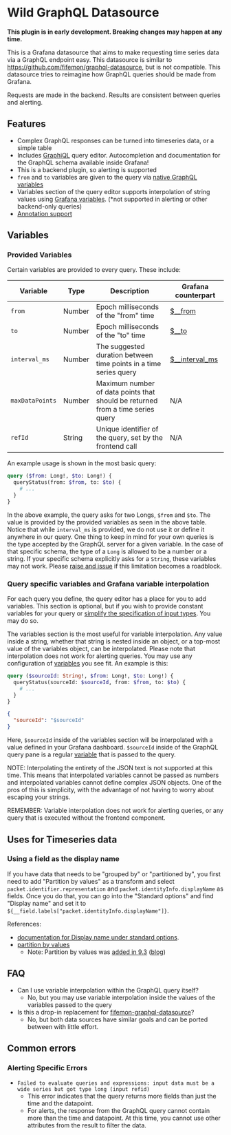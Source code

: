 # Wild GraphQL Datasource

**This plugin is in early development. Breaking changes may happen at any time.**

This is a Grafana datasource that aims to make requesting time series data via a GraphQL endpoint easy.
This datasource is similar to https://github.com/fifemon/graphql-datasource, but is not compatible.
This datasource tries to reimagine how GraphQL queries should be made from Grafana.

Requests are made in the backend. Results are consistent between queries and alerting.

## Features

* Complex GraphQL responses can be turned into timeseries data, or a simple table
* Includes [GraphiQL](https://github.com/graphql/graphiql) query editor. Autocompletion and documentation for the GraphQL schema available inside Grafana!
* This is a backend plugin, so alerting is supported
* `from` and `to` variables are given to the query via [native GraphQL variables](https://graphql.org/learn/queries/#variables)
* Variables section of the query editor supports interpolation of string values using [Grafana variables](https://grafana.com/docs/grafana/latest/dashboards/variables/add-template-variables/). (\*not supported in alerting or other backend-only queries)
* [Annotation support](https://grafana.com/docs/grafana/latest/dashboards/build-dashboards/annotate-visualizations/)


## Variables

### Provided Variables

Certain variables are provided to every query. These include:

| Variable        | Type   | Description                                                                    | Grafana counterpart                                                                                               |
|-----------------|--------|--------------------------------------------------------------------------------|-------------------------------------------------------------------------------------------------------------------|
| `from`          | Number | Epoch milliseconds of the "from" time                                          | [$__from](https://grafana.com/docs/grafana/latest/dashboards/variables/add-template-variables/#__from-and-__to)   |
| `to`            | Number | Epoch milliseconds of the "to" time                                            | [$__to](https://grafana.com/docs/grafana/latest/dashboards/variables/add-template-variables/#__from-and-__to)     |
| `interval_ms`   | Number | The suggested duration between time points in a time series query              | [$__interval_ms](https://grafana.com/docs/grafana/latest/dashboards/variables/add-template-variables/#__interval) |
| `maxDataPoints` | Number | Maximum number of data points that should be returned from a time series query | N/A                                                                                                               |
| `refId`         | String | Unique identifier of the query, set by the frontend call                       | N/A                                                                                                               |

An example usage is shown in the most basic query:

```graphql
query ($from: Long!, $to: Long!) {
  queryStatus(from: $from, to: $to) {
    # ...
  }
}
```

In the above example, the query asks for two Longs, `$from` and `$to`.
The value is provided by the provided variables as seen in the above table.
Notice that while `interval_ms` is provided, we do not use it or define it anywhere in our query.
One thing to keep in mind for your own queries is the type accepted by the GraphQL server for a given variable.
In the case of that specific schema, the type of a `Long` is allowed to be a number or a string.
If your specific schema explicitly asks for a `String`, these variables may not work.
Please [raise and issue](https://github.com/wildmountainfarms/wild-graphql-datasource/issues) if this limitation becomes a roadblock.


### Query specific variables and Grafana variable interpolation

For each query you define, the query editor has a place for you to add variables.
This section is optional, but if you wish to provide constant variables for your query or [simplify the specification of input types](https://graphql.org/graphql-js/mutations-and-input-types/).
You may do so.

The variables section is the most useful for variable interpolation.
Any value inside a string, whether that string is nested inside an object, or a top-most value of the variables object, can be interpolated.
Please note that interpolation does not work for alerting queries.
You may use any configuration of [variables](https://grafana.com/docs/grafana/latest/dashboards/variables/add-template-variables/) you see fit.
An example is this:

```graphql
query ($sourceId: String!, $from: Long!, $to: Long!) {
  queryStatus(sourceId: $sourceId, from: $from, to: $to) {
    # ...
  }
}
```

```json
{
  "sourceId": "$sourceId"
}
```

Here, `$sourceId` inside of the variables section will be interpolated with a value defined in your Grafana dashboard.
`$sourceId` inside of the GraphQL query pane is a regular [variable](https://graphql.org/learn/queries/#variables) that is passed to the query.

NOTE: Interpolating the entirety of the JSON text is not supported at this time.
This means that interpolated variables cannot be passed as numbers and interpolated variables cannot define complex JSON objects.
One of the pros of this is simplicity, with the advantage of not having to worry about escaping your strings.

REMEMBER: Variable interpolation does not work for alerting queries, or any query that is executed without the frontend component.


## Uses for Timeseries data

### Using a field as the display name

If you have data that needs to be "grouped by" or "partitioned by", you first need to add "Partition by values"
as a transform and select `packet.identifier.representation` and `packet.identityInfo.displayName` as fields.
Once you do that, you can go into the "Standard options" and find "Display name" and set it to
`${__field.labels["packet.identityInfo.displayName"]}`.

References:

* [documentation for Display name under standard options](https://grafana.com/docs/grafana/latest/panels-visualizations/configure-standard-options/#display-name).
* [partition by values](https://grafana.com/docs/grafana/latest/panels-visualizations/query-transform-data/transform-data/)
  * Note: Partition by values was [added in 9.3](https://grafana.com/docs/grafana/latest/whatsnew/whats-new-in-v9-3/#new-transformation-partition-by-values) ([blog](https://grafana.com/blog/2022/11/29/grafana-9.3-release/))

## FAQ

* Can I use variable interpolation within the GraphQL query itself?
  * No, but you may use variable interpolation inside the values of the variables passed to the query
* Is this a drop-in replacement for [fifemon-graphql-datasource](https://grafana.com/grafana/plugins/fifemon-graphql-datasource/)?
  * No, but both data sources have similar goals and can be ported between with little effort.

## Common errors

### Alerting Specific Errors

* `Failed to evaluate queries and expressions: input data must be a wide series but got type long (input refid)`
  * This error indicates that the query returns more fields than just the time and the datapoint.
  * For alerts, the response from the GraphQL query cannot contain more than the time and datapoint. At this time, you cannot use other attributes from the result to filter the data.

